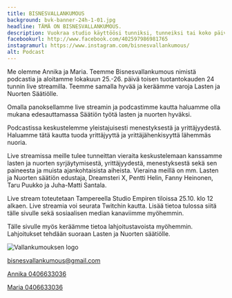 ```yaml
---
title: BISNESVALLANKUMOUS
background: bvk-banner-24h-1-01.jpg
headline: TÄMÄ ON BISNESVALLANKUMOUS.
description: Vuokraa studio käyttöösi tunniksi, tunneiksi tai koko päiväksi! Samalla vuokrahinnalla saat käyttöösi tilat sekä laitteet.
facebookurl: http://www.facebook.com/402597986981765
instagramurl: https://www.instagram.com/bisnesvallankumous/
alt: Podcast
---
```


Me olemme Annika ja Maria. Teemme Bisnesvallankumous nimistä podcastia ja aloitamme lokakuun 25.-26. päivä toisen tuotantokauden 24 tunnin live streamilla. Teemme samalla hyvää ja keräämme varoja Lasten ja Nuorten Säätiölle.

Omalla panoksellamme live streamin ja podcastimme kautta haluamme olla mukana edesauttamassa Säätiön työtä lasten ja nuorten hyväksi.

Podcastissa keskustelemme yleistajuisesti menestyksestä ja yrittäjyydestä. Haluamme tätä kautta tuoda yrittäjyyttä ja yrittäjähenkisyyttä lähemmäs nuoria.

Live streamissa meille tulee tunneittan vieraita keskustelemaan kanssamme lasten ja nuorten syrjäytymisestä, yrittäjyydestä, menestyksestä sekä sen paineesta  ja muista ajankohtaisista aiheista. Vieraina meillä on mm. Lasten ja Nuorten säätiön edustaja, Dreamsteri X,  Pentti Helin, Fanny Heinonen, Taru Puukko ja Juha-Matti Santala.

Live stream toteutetaan Tampereella Studio Empiren tiloissa 25.10. klo 12 alkaen. Live streamia voi seurata Twitchin kautta. Lisää tietoa tulossa siitä tälle sivulle sekä sosiaalisen median kanaviimme myöhemmin.

Tälle sivulle myös keräämme tietoa lahjoitustavoista myöhemmin. Lahjoitukset tehdään suoraan Lasten ja Nuorten säätiölle.


![Vallankumouksen logo](/uploads/bvk_uusi-logo-01.png "Vallankumouksen logo")

<a href="mailto:bisnesvallankumous@gmail.com">bisnesvallankumous@gmail.com</a>

<a href="tel:0406633036">Annika 0406633036</a>

<a href="tel:050 4350196">Maria 0406633036</a>

